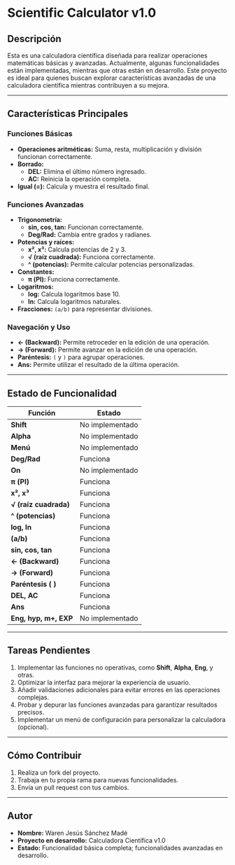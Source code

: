 # **Scientific Calculator v1.0**

## **Descripción**
Esta es una calculadora científica diseñada para realizar operaciones matemáticas básicas y avanzadas. Actualmente, algunas funcionalidades están implementadas, mientras que otras están en desarrollo. Este proyecto es ideal para quienes buscan explorar características avanzadas de una calculadora científica mientras contribuyen a su mejora.

---

## **Características Principales**

### **Funciones Básicas**
- **Operaciones aritméticas:** Suma, resta, multiplicación y división funcionan correctamente.
- **Borrado:** 
  - **DEL:** Elimina el último número ingresado.  
  - **AC:** Reinicia la operación completa.
- **Igual (=):** Calcula y muestra el resultado final.

### **Funciones Avanzadas**
- **Trigonometría:**
  - **sin, cos, tan:** Funcionan correctamente.
  - **Deg/Rad:** Cambia entre grados y radianes.
- **Potencias y raíces:**
  - **x², x³:** Calcula potencias de 2 y 3.
  - **√ (raíz cuadrada):** Funciona correctamente.
  - **^ (potencias):** Permite calcular potencias personalizadas.
- **Constantes:**
  - **π (PI):** Funciona correctamente.
- **Logaritmos:**
  - **log:** Calcula logaritmos base 10.
  - **ln:** Calcula logaritmos naturales.
- **Fracciones:** `(a/b)` para representar divisiones.

### **Navegación y Uso**
- **← (Backward):** Permite retroceder en la edición de una operación.
- **→ (Forward):** Permite avanzar en la edición de una operación.
- **Paréntesis:** `(` y `)` para agrupar operaciones.
- **Ans:** Permite utilizar el resultado de la última operación.

---

## **Estado de Funcionalidad**

| **Función**               | **Estado**        |
|---------------------------|-------------------|
| **Shift**                 | No implementado  |
| **Alpha**                 | No implementado  |
| **Menú**                  | No implementado  |
| **Deg/Rad**               | Funciona         |
| **On**                    | No implementado  |
| **π (PI)**                | Funciona         |
| **x², x³**                | Funciona         |
| **√ (raíz cuadrada)**     | Funciona         |
| **^ (potencias)**         | Funciona         |
| **log, ln**               | Funciona         |
| **(a/b)**                 | Funciona         |
| **sin, cos, tan**         | Funciona         |
| **← (Backward)**          | Funciona         |
| **→ (Forward)**           | Funciona         |
| **Paréntesis ( )**        | Funciona         |
| **DEL, AC**               | Funciona         |
| **Ans**                   | Funciona         |
| **Eng, hyp, m+, EXP**     | No implementado  |

---

## **Tareas Pendientes**
1. Implementar las funciones no operativas, como **Shift**, **Alpha**, **Eng**, y otras.
2. Optimizar la interfaz para mejorar la experiencia de usuario.
3. Añadir validaciones adicionales para evitar errores en las operaciones complejas.
4. Probar y depurar las funciones avanzadas para garantizar resultados precisos.
5. Implementar un menú de configuración para personalizar la calculadora (opcional).

---

## **Cómo Contribuir**
1. Realiza un fork del proyecto.
2. Trabaja en tu propia rama para nuevas funcionalidades.
3. Envía un pull request con tus cambios.

---

## **Autor**
- **Nombre:** Waren Jesús Sánchez Madé
- **Proyecto en desarrollo:** Calculadora Científica v1.0  
- **Estado:** Funcionalidad básica completa; funcionalidades avanzadas en desarrollo.